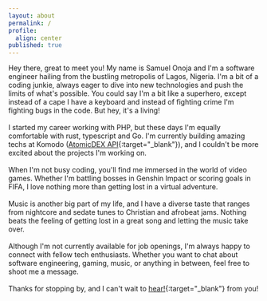 ```yaml
---
layout: about
permalink: /
profile:
  align: center
published: true
---
```


Hey there, great to meet you! My name is Samuel Onoja and I'm a software engineer hailing from the bustling metropolis of Lagos, Nigeria. I'm a bit of a coding junkie, always eager to dive into new technologies and push the limits of what's possible. You could say I'm a bit like a superhero, except instead of a cape I have a keyboard and instead of fighting crime I'm fighting bugs in the code. But hey, it's a living!
<br/>
<br/>
I started my career working with PHP, but these days I'm equally comfortable with rust, typescript and Go. I'm currently building amazing techs at Komodo ([AtomicDEX API](https://github.com/KomodoPlatform/atomicDEX-API){:target="\_blank"}), and I couldn't be more excited about the projects I'm working on.
<br/>
<br/>
When I'm not busy coding, you'll find me immersed in the world of video games. Whether I'm battling bosses in Genshin Impact or scoring goals in FIFA, I love nothing more than getting lost in a virtual adventure.
<br/>
<br/>
Music is another big part of my life, and I have a diverse taste that ranges from nightcore and sedate tunes to Christian and afrobeat jams. Nothing beats the feeling of getting lost in a great song and letting the music take over.
<br/>
<br/>
Although I'm not currently available for job openings, I'm always happy to connect with fellow tech enthusiasts. Whether you want to chat about software engineering, gaming, music, or anything in between, feel free to shoot me a message.
<br/>
<br/>
Thanks for stopping by, and I can't wait to [hear!](https://mailto:samiodev@icloud.com){:target="\_blank"} from you!